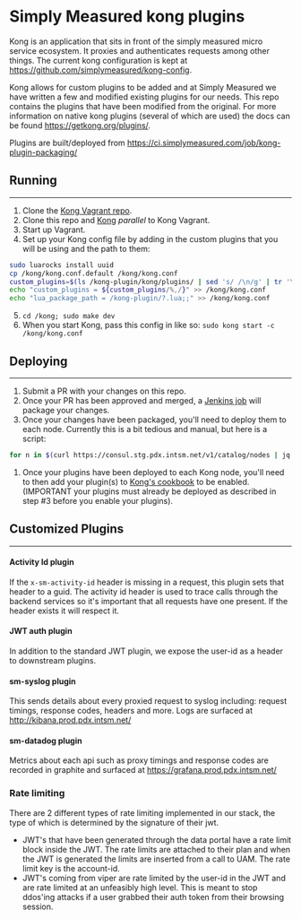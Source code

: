 # Simply Measured kong plugins
Kong is an application that sits in front of the simply measured micro service ecosystem. It proxies and authenticates requests among other things. The current kong configuration is kept at https://github.com/simplymeasured/kong-config.

Kong allows for custom plugins to be added and at Simply Measured we have written a few and modified existing plugins for our needs. This repo contains the plugins that have been modified from the original. For more information on native kong plugins (several of which are used) the docs can be found https://getkong.org/plugins/.

Plugins are built/deployed from https://ci.simplymeasured.com/job/kong-plugin-packaging/

## Running

----------------------

1. Clone the [Kong Vagrant repo](https://github.com/Mashape/kong-vagrant).
2. Clone this repo and [Kong](https://github.com/Mashape/kong) *parallel* to Kong Vagrant.
3. Start up Vagrant.
4. Set up your Kong config file by adding in the custom plugins that you will be using and the path to them:
```bash 
sudo luarocks install uuid
cp /kong/kong.conf.default /kong/kong.conf
custom_plugins=$(ls /kong-plugin/kong/plugins/ | sed 's/ /\n/g' | tr '\n' ',')
echo "custom_plugins = ${custom_plugins/%,/}" >> /kong/kong.conf
echo "lua_package_path = /kong-plugin/?.lua;;" >> /kong/kong.conf
```
5. `cd /kong; sudo make dev`
6. When you start Kong, pass this config in like so:  `sudo kong start -c /kong/kong.conf`

## Deploying

----------------------

1. Submit a PR with your changes on this repo.
1. Once your PR has been approved and merged, a [Jenkins job](https://ci.simplymeasured.com/job/kong-plugin-packaging/) will package your changes.
1. Once your changes have been packaged, you'll need to deploy them to each node.  Currently this is a bit tedious and manual, but here is a script:
```bash
for n in $(curl https://consul.stg.pdx.intsm.net/v1/catalog/nodes | jq '.' | grep "kong" | grep -v "cassandra" | awk {'print $2'} | sed 's/\"//g' | sed 's/,//g'); do ssh $n.stg.pdx.intsm.net "sudo apt-get update; yes | sudo apt-get install kong-plugin"; done
```
1. Once your plugins have been deployed to each Kong node, you'll need to then add your plugin(s) to [Kong's cookbook](https://github.com/simplymeasured/chef/blob/master/cookbooks/sm-kong/attributes/config.rb#L23-L30) to be enabled. (IMPORTANT your plugins must already be deployed as described in step #3 before you enable your plugins).


## Customized Plugins

----------------------

#### Activity Id plugin
If the `x-sm-activity-id` header is missing in a request, this plugin sets that header to a guid. The activity id header is used to trace calls through the backend services so it's important that all requests have one present. If the header exists it will respect it.

#### JWT auth plugin
In addition to the standard JWT plugin, we expose the user-id as a header to downstream plugins.

#### sm-syslog plugin
This sends details about every proxied request to syslog including: request timings, response codes, headers and more. Logs are surfaced at http://kibana.prod.pdx.intsm.net/

#### sm-datadog plugin
Metrics about each api such as proxy timings and response codes are recorded in graphite and surfaced at https://grafana.prod.pdx.intsm.net/

### Rate limiting
There are 2 different types of rate limiting implemented in our stack, the type of which is determined by the signature of their jwt.
* JWT's that have been generated through the data portal have a rate limit block inside the JWT. The rate limits are attached to their plan and when the JWT is generated the limits are inserted from a call to UAM. The rate limit key is the account-id.
* JWT's coming from viper are rate limited by the user-id in the JWT and are rate limited at an unfeasibly high level. This is meant to stop ddos'ing attacks if a user grabbed their auth token from their browsing session.
